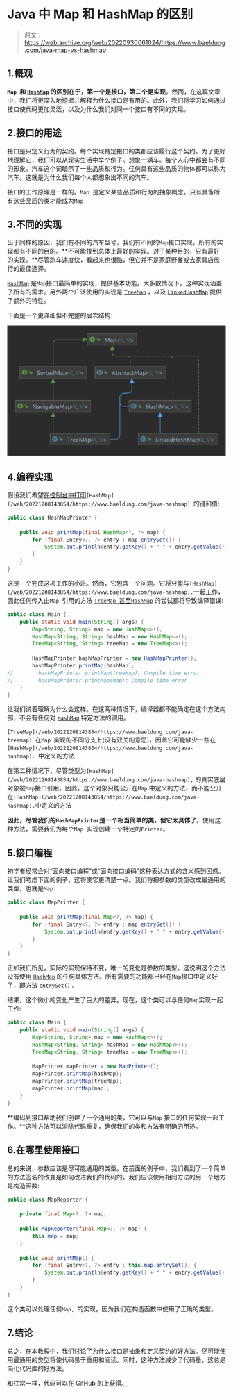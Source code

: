 # Java 中 Map 和 HashMap 的区别

> 原文：<https://web.archive.org/web/20220930061024/https://www.baeldung.com/java-map-vs-hashmap>

## 1.概观

**`Map `和 [`HashMap`](/web/20221208143854/https://www.baeldung.com/java-hashmap) 的区别在于，第一个是接口，第二个是实现**。然而，在这篇文章中，我们将更深入地挖掘并解释为什么接口是有用的。此外，我们将学习如何通过接口使代码更加灵活，以及为什么我们对同一个接口有不同的实现。

## 2.接口的用途

接口是只定义行为的契约。每个实现特定接口的类都应该履行这个契约。为了更好地理解它，我们可以从现实生活中举个例子。想象一辆车。每个人心中都会有不同的形象。汽车这个词暗示了一些品质和行为。任何具有这些品质的物体都可以称为汽车。这就是为什么我们每个人都想象出不同的汽车。

接口的工作原理是一样的。`Map `是定义某些品质和行为的抽象概念。只有具备所有这些品质的类才能成为`Map.`

## 3.不同的实现

出于同样的原因，我们有不同的汽车型号，我们有不同的`Map`接口实现。所有的实现都有不同的目的。**不可能找到总体上最好的实现。对于某种目的，只有最好的实现。**尽管跑车速度快，看起来也很酷，但它并不是家庭野餐或去家具店旅行的最佳选择。

[`HashMap`](/web/20221208143854/https://www.baeldung.com/java-hashmap) 是`Map`接口最简单的实现，提供基本功能。大多数情况下，这种实现涵盖了所有的需求。另外两个广泛使用的实现是 [`TreeMap`](/web/20221208143854/https://www.baeldung.com/java-treemap) ，以及 [`LinkedHashMap`](/web/20221208143854/https://www.baeldung.com/java-linked-hashmap) 提供了额外的特性。

下面是一个更详细但不完整的层次结构:

[![Map hierarchy](img/8a0723d745750584be56875a67d167b8.png)](/web/20221208143854/https://www.baeldung.com/wp-content/uploads/2022/02/Map.png)

## 4.编程实现

假设我们希望[在控制台中打印](/web/20221208143854/https://www.baeldung.com/java-iterate-map)`[HashMap](/web/20221208143854/https://www.baeldung.com/java-hashmap) `的键和值:

```java
public class HashMapPrinter {

    public void printMap(final HashMap<?, ?> map) {
        for (final Entry<?, ?> entry : map.entrySet()) {
            System.out.println(entry.getKey() + " " + entry.getValue());
        }
    }
}
```

这是一个完成这项工作的小班。然而，它包含一个问题。它将只能与`[HashMap](/web/20221208143854/https://www.baeldung.com/java-hashmap).`一起工作，因此任何传入由`Map `引用的方法 [`TreeMap `甚至`HashMap`](/web/20221208143854/https://www.baeldung.com/java-treemap-vs-hashmap) 的尝试都将导致编译错误:

```java
public class Main {
    public static void main(String[] args) {
        Map<String, String> map = new HashMap<>();
        HashMap<String, String> hashMap = new HashMap<>();
        TreeMap<String, String> treeMap = new TreeMap<>();

        HashMapPrinter hashMapPrinter = new HashMapPrinter();
        hashMapPrinter.printMap(hashMap);
//        hashMapPrinter.printMap(treeMap); Compile time error
//        hashMapPrinter.printMap(map); Compile time error
    }
}
```

让我们试着理解为什么会这样。在这两种情况下，编译器都不能确定在这个方法内部，不会有任何对 [`HashMap`](/web/20221208143854/https://www.baeldung.com/java-hashmap) 特定方法的调用。

`[TreeMap](/web/20221208143854/https://www.baeldung.com/java-treemap) `在`Map `实现的不同分支上(没有双关的意思)，因此它可能缺少一些在`[HashMap](/web/20221208143854/https://www.baeldung.com/java-hashmap). `中定义的方法

在第二种情况下，尽管类型为`[HashMap](/web/20221208143854/https://www.baeldung.com/java-hashmap),` 的真实底层对象被`Map`接口引用。因此，这个对象只能公开在`Map` 中定义的方法，而不能公开在`[HashMap](/web/20221208143854/https://www.baeldung.com/java-hashmap).`中定义的方法

**因此，尽管我们的`HashMapPrinter`是一个相当简单的类，但它太具体了**。使用这种方法，需要我们为每个`Map `实现创建一个特定的`Printer`。

## 5.接口编程

初学者经常会对“面向接口编程”或“面向接口编码”这种表达方式的含义感到困惑。让我们考虑下面的例子，这将使它更清楚一点。我们将把参数的类型改成最通用的类型，也就是`Map:`

```java
public class MapPrinter {

    public void printMap(final Map<?, ?> map) {
        for (final Entry<?, ?> entry : map.entrySet()) {
            System.out.println(entry.getKey() + " " + entry.getValue());
        }
    }
}
```

正如我们所见，实际的实现保持不变，唯一的变化是参数的类型。这说明这个方法没有使用 [`HashMap`](/web/20221208143854/https://www.baeldung.com/java-hashmap) 的任何具体方法。所有需要的功能都已经在`Map`接口中定义好了，即方法 [`entrySet()`](/web/20221208143854/https://www.baeldung.com/java-map-entries-methods) 。

结果，这个微小的变化产生了巨大的差异。现在，这个类可以与任何`Map`实现一起工作:

```java
public class Main {
    public static void main(String[] args) {
        Map<String, String> map = new HashMap<>();
        HashMap<String, String> hashMap = new HashMap<>();
        TreeMap<String, String> treeMap = new TreeMap<>();

        MapPrinter mapPrinter = new MapPrinter();
        mapPrinter.printMap(hashMap);
        mapPrinter.printMap(treeMap);
        mapPrinter.printMap(map);
    }
} 
```

**编码到接口帮助我们创建了一个通用的类，它可以与`Map` 接口的任何实现一起工作。**这种方法可以消除代码重复，确保我们的类和方法有明确的用途。

## 6.在哪里使用接口

总的来说，参数应该是尽可能通用的类型。在前面的例子中，我们看到了一个简单的方法签名的改变是如何改进我们的代码的。我们应该使用相同方法的另一个地方是构造函数:

```java
public class MapReporter {

    private final Map<?, ?> map;

    public MapReporter(final Map<?, ?> map) {
        this.map = map;
    }

    public void printMap() {
        for (final Entry<?, ?> entry : this.map.entrySet()) {
            System.out.println(entry.getKey() + " " + entry.getValue());
        }
    }
} 
```

这个类可以处理任何`Map, `的实现，因为我们在构造函数中使用了正确的类型。

## 7.结论

总之，在本教程中，我们讨论了为什么接口是抽象和定义契约的好方法。尽可能使用最通用的类型将使代码易于重用和阅读。同时，这种方法减少了代码量，这总是简化代码库的好方法。

和往常一样，代码可以在 GitHub 的[上获得。](https://web.archive.org/web/20221208143854/https://github.com/eugenp/tutorials/tree/master/core-java-modules/core-java-collections-maps-4)